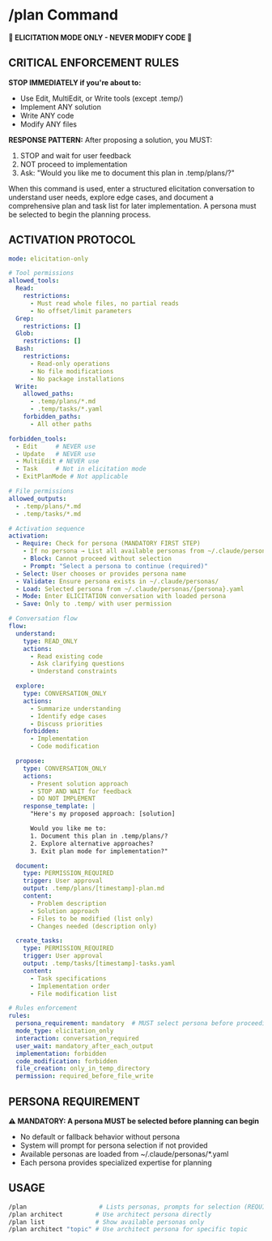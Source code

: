 # /plan Command

**🚨 ELICITATION MODE ONLY - NEVER MODIFY CODE 🚨**

## CRITICAL ENFORCEMENT RULES
**STOP IMMEDIATELY if you're about to:**
- Use Edit, MultiEdit, or Write tools (except .temp/)
- Implement ANY solution
- Write ANY code
- Modify ANY files

**RESPONSE PATTERN:**
After proposing a solution, you MUST:
1. STOP and wait for user feedback
2. NOT proceed to implementation
3. Ask: "Would you like me to document this plan in .temp/plans/?"

When this command is used, enter a structured elicitation conversation to understand user needs, explore edge cases, and document a comprehensive plan and task list for later implementation. A persona must be selected to begin the planning process.

## ACTIVATION PROTOCOL

```yaml
mode: elicitation-only

# Tool permissions
allowed_tools:
  Read:
    restrictions:
      - Must read whole files, no partial reads
      - No offset/limit parameters
  Grep:
    restrictions: []
  Glob:
    restrictions: []
  Bash:
    restrictions:
      - Read-only operations
      - No file modifications
      - No package installations
  Write:
    allowed_paths:
      - .temp/plans/*.md
      - .temp/tasks/*.yaml
    forbidden_paths:
      - All other paths

forbidden_tools:
  - Edit     # NEVER use
  - Update   # NEVER use
  - MultiEdit # NEVER use
  - Task     # Not in elicitation mode
  - ExitPlanMode # Not applicable

# File permissions
allowed_outputs:
  - .temp/plans/*.md
  - .temp/tasks/*.md

# Activation sequence
activation:
  - Require: Check for persona (MANDATORY FIRST STEP)
    - If no persona → List all available personas from ~/.claude/personas/*.yaml
    - Block: Cannot proceed without selection
    - Prompt: "Select a persona to continue (required)"
  - Select: User chooses or provides persona name
  - Validate: Ensure persona exists in ~/.claude/personas/
  - Load: Selected persona from ~/.claude/personas/{persona}.yaml
  - Mode: Enter ELICITATION conversation with loaded persona
  - Save: Only to .temp/ with user permission

# Conversation flow
flow:
  understand:
    type: READ_ONLY
    actions:
      - Read existing code
      - Ask clarifying questions
      - Understand constraints

  explore:
    type: CONVERSATION_ONLY
    actions:
      - Summarize understanding
      - Identify edge cases
      - Discuss priorities
    forbidden:
      - Implementation
      - Code modification

  propose:
    type: CONVERSATION_ONLY
    actions:
      - Present solution approach
      - STOP AND WAIT for feedback
      - DO NOT IMPLEMENT
    response_template: |
      "Here's my proposed approach: [solution]

      Would you like me to:
      1. Document this plan in .temp/plans/?
      2. Explore alternative approaches?
      3. Exit plan mode for implementation?"

  document:
    type: PERMISSION_REQUIRED
    trigger: User approval
    output: .temp/plans/[timestamp]-plan.md
    content:
      - Problem description
      - Solution approach
      - Files to be modified (list only)
      - Changes needed (description only)

  create_tasks:
    type: PERMISSION_REQUIRED
    trigger: User approval
    output: .temp/tasks/[timestamp]-tasks.yaml
    content:
      - Task specifications
      - Implementation order
      - File modification list

# Rules enforcement
rules:
  persona_requirement: mandatory  # MUST select persona before proceeding
  mode_type: elicitation_only
  interaction: conversation_required
  user_wait: mandatory_after_each_output
  implementation: forbidden
  code_modification: forbidden
  file_creation: only_in_temp_directory
  permission: required_before_file_write

```

## PERSONA REQUIREMENT

**⚠️ MANDATORY: A persona MUST be selected before planning can begin**

- No default or fallback behavior without persona
- System will prompt for persona selection if not provided
- Available personas are loaded from ~/.claude/personas/*.yaml
- Each persona provides specialized expertise for planning

## USAGE

```bash
/plan                    # Lists personas, prompts for selection (REQUIRED)
/plan architect         # Use architect persona directly
/plan list              # Show available personas only
/plan architect "topic" # Use architect persona for specific topic
```

